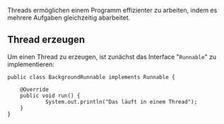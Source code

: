 Threads ermöglichen einem Programm effizienter zu arbeiten, indem es mehrere Aufgaben gleichzeitig abarbeitet.

## Thread erzeugen
Um einen Thread zu erzeugen, ist zunächst das Interface "`Runnable`" zu implementieren:
```
public class BackgroundRunnable implements Runnable {

	@Override
	public void run() {
			System.out.println("Das läuft in einem Thread");	
	}
}
```